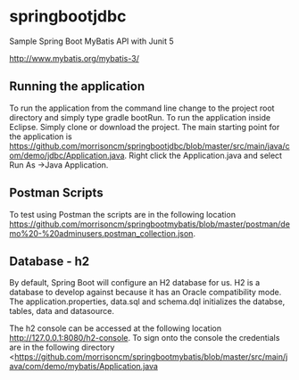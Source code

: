 # springbootjdbc
Sample Spring Boot MyBatis API with Junit 5  

<http://www.mybatis.org/mybatis-3/>

## Running the application
To run the application from the command line change to the project root directory and simply type gradle bootRun.
To run the application inside Eclipse.
Simply clone or download the project. 
The main starting point for the application is  <https://github.com/morrisoncm/springbootjdbc/blob/master/src/main/java/com/demo/jdbc/Application.java>.
Right click the Application.java  and select Run As ->Java Application.

## Postman Scripts
To test using Postman the scripts are in the following location <https://github.com/morrisoncm/springbootmybatis/blob/master/postman/demo%20-%20adminusers.postman_collection.json>.

## Database - h2
By default, Spring Boot will configure an H2 database for us. H2 is a  database to develop against because it has an Oracle compatibility mode. The application.properties, data.sql and schema.dql initializes the databse, tables, data and datasource.

The h2 console can be accessed at the following location http://127.0.0.1:8080/h2-console. To sign onto the console the credentials are in the following directory
<https://github.com/morrisoncm/springbootmybatis/blob/master/src/main/java/com/demo/mybatis/Application.java

